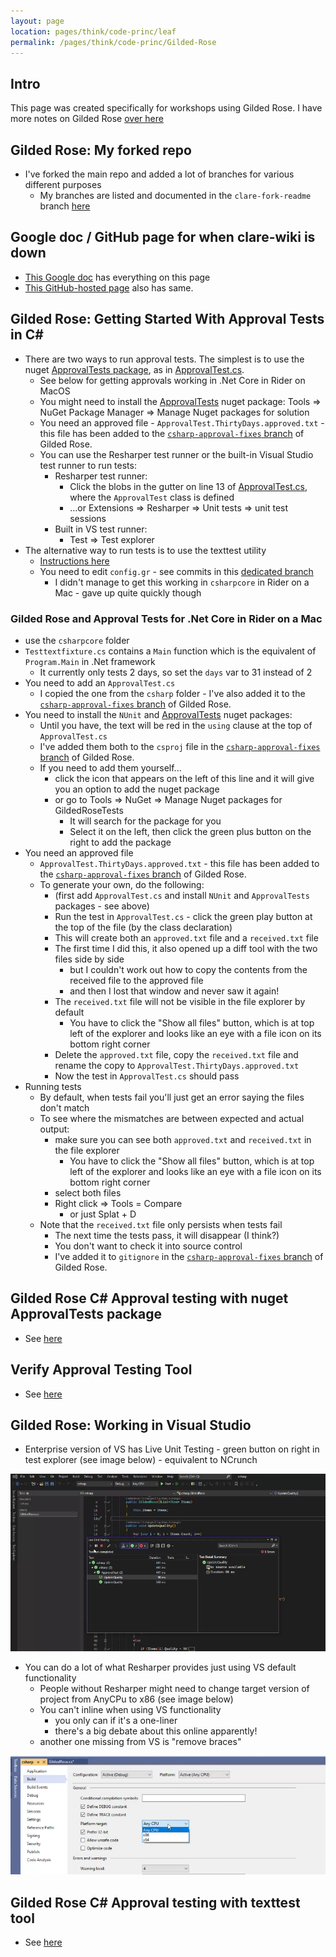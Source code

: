 ```yaml
---
layout: page
location: pages/think/code-princ/leaf
permalink: /pages/think/code-princ/Gilded-Rose
---
```


## Intro

This page was created specifically for workshops using Gilded Rose. I have more notes on Gilded Rose [over here](/pages/think/code-princ/Refactoring#gilded-rose)

## Gilded Rose: My forked repo

- I've forked the main repo and added a lot of branches for various different purposes
    - My branches are listed and documented in the `clare-fork-readme` branch [here](https://github.com/claresudbery/GildedRose-Refactoring-Kata/blob/clare-fork-readme/README.md)

## Google doc / GitHub page for when clare-wiki is down

- [This Google doc](https://docs.google.com/document/d/18XsMcFpEaMVboDV34adPQAfoJumMS94Ya3nMOeOpjkc/edit?usp=sharing) has everything on this page
- [This GitHub-hosted page](https://github.com/claresudbery/OReilly-Bootcamp-Resources/blob/main/gilded-rose-approvals.md) also has same.

## Gilded Rose: Getting Started With Approval Tests in C#

- There are two ways to run approval tests. The simplest is to use the nuget [ApprovalTests package](https://github.com/approvals/ApprovalTests.Net), as in [ApprovalTest.cs](https://github.com/claresudbery/GildedRose-Refactoring-Kata/blob/csharp-liftup-start/csharp/ApprovalTest.cs). 
    - See below for getting approvals working in .Net Core in Rider on MacOS
    - You might need to install the [ApprovalTests](https://github.com/approvals/ApprovalTests.Net) nuget package: Tools => NuGet Package Manager => Manage Nuget packages for solution
    - You need an approved file - `ApprovalTest.ThirtyDays.approved.txt` - this file has been added to the [`csharp-approval-fixes` branch](https://github.com/claresudbery/GildedRose-Refactoring-Kata/tree/csharp-approval-fixes) of Gilded Rose.  
    - You can use the Resharper test runner or the built-in Visual Studio test runner to run tests: 
        - Resharper test runner:
            - Click the blobs in the gutter on line 13 of [ApprovalTest.cs](https://github.com/claresudbery/GildedRose-Refactoring-Kata/blob/csharp-liftup-start/csharp/ApprovalTest.cs), where the `ApprovalTest` class is defined
            - …or Extensions => Resharper => Unit tests => unit test sessions
        - Built in VS test runner: 
            - Test => Test explorer
- The alternative way to run tests is to use the texttest utility 
    - [Instructions here](https://clare-wiki.herokuapp.com/pages/think/code-princ/Refactoring#gilded-rose-c-approval-testing-with-texttest-tool)
    - You need to edit `config.gr` - see commits in this [dedicated branch](https://github.com/claresudbery/GildedRose-Refactoring-Kata/commits/csharp-approval-fixes)
        - I didn't manage to get this working in `csharpcore` in Rider on a Mac - gave up quite quickly though

### Gilded Rose and Approval Tests for .Net Core in Rider on a Mac

- use the `csharpcore` folder
- `Testtextfixture.cs` contains a `Main` function which is the equivalent of `Program.Main` in .Net framework
    - It currently only tests 2 days, so set the `days` var to 31 instead of 2 
- You need to add an `ApprovalTest.cs`
    - I copied the one from the `csharp` folder - I've also added it to the [`csharp-approval-fixes` branch](https://github.com/claresudbery/GildedRose-Refactoring-Kata/tree/csharp-approval-fixes) of Gilded Rose. 
- You need to install the `NUnit` and [ApprovalTests](https://github.com/approvals/ApprovalTests.Net) nuget packages: 
    - Until you have, the text will be red in the `using` clause at the top of `ApprovalTest.cs`
    - I've added them both to the `csproj` file in the [`csharp-approval-fixes` branch](https://github.com/claresudbery/GildedRose-Refactoring-Kata/tree/csharp-approval-fixes) of Gilded Rose. 
    - If you need to add them yourself...
        - click the icon that appears on the left of this line and it will give you an option to add the nuget package
        - or go to Tools => NuGet => Manage Nuget packages for GildedRoseTests
            - It will search for the package for you
            - Select it on the left, then click the green plus button on the right to add the package
- You need an approved file 
    - `ApprovalTest.ThirtyDays.approved.txt` - this file has been added to the [`csharp-approval-fixes` branch](https://github.com/claresudbery/GildedRose-Refactoring-Kata/tree/csharp-approval-fixes) of Gilded Rose. 
    - To generate your own, do the following:
        - (first add `ApprovalTest.cs` and install `NUnit` and `ApprovalTests` packages - see above)
        - Run the test in `ApprovalTest.cs` - click the green play button at the top of the file (by the class declaration)
        - This will create both an `approved.txt` file and a `received.txt` file
        - The first time I did this, it also opened up a diff tool with the two files side by side
            - but I couldn't work out how to copy the contents from the received file to the approved file
            - and then I lost that window and never saw it again!
        - The `received.txt` file will not be visible in the file explorer by default
            - You have to click the "Show all files" button, which is at top left of the explorer and looks like an eye with a file icon on its bottom right corner
        - Delete the `approved.txt` file, copy the `received.txt` file and rename the copy to `ApprovalTest.ThirtyDays.approved.txt`
        - Now the test in `ApprovalTest.cs` should pass
- Running tests
    - By default, when tests fail you'll just get an error saying the files don't match
    - To see where the mismatches are between expected and actual output:
        - make sure you can see both `approved.txt` and `received.txt` in the file explorer
            - You have to click the "Show all files" button, which is at top left of the explorer and looks like an eye with a file icon on its bottom right corner
        - select both files
        - Right click => Tools = Compare
            - or just Splat + D
    - Note that the `received.txt` file only persists when tests fail
        - The next time the tests pass, it will disappear (I think?)
        - You don't want to check it into source control
        - I've added it to `gitignore` in the [`csharp-approval-fixes` branch](https://github.com/claresudbery/GildedRose-Refactoring-Kata/tree/csharp-approval-fixes) of Gilded Rose. 

## Gilded Rose C# Approval testing with nuget ApprovalTests package

- See [here](/pages/think/code-princ/Refactoring#gilded-rose-c-approval-testing-with-nuget-approvaltests-package)

## Verify Approval Testing Tool

- See [here](/pages/think/code-princ/Refactoring#verify-approval-testing-tool)

## Gilded Rose: Working in Visual Studio

- Enterprise version of VS has Live Unit Testing - green button on right in test explorer (see image below) - equivalent to NCrunch

![gilded-rose-visual-studio-live-unit-testing](/resources/images/gilded-rose-visual-studio-live-unit-testing.png)

- You can do a lot of what Resharper provides just using VS default functionality
    - People without Resharper might need to change target version of project from AnyCPu to x86 (see image below)
    - You can't inline when using VS functionality
        - you only can if it's a one-liner
        - there's a big debate about this online apparently!
    - another one missing from VS is "remove braces"

![gilded-rose-visual-studio-no-resharper-change-target-version](/resources/images/gilded-rose-visual-studio-no-resharper-change-target-version.png)

## Gilded Rose C# Approval testing with texttest tool

- See [here](/pages/think/code-princ/Refactoring#gilded-rose-c-approval-testing-with-texttest-tool)